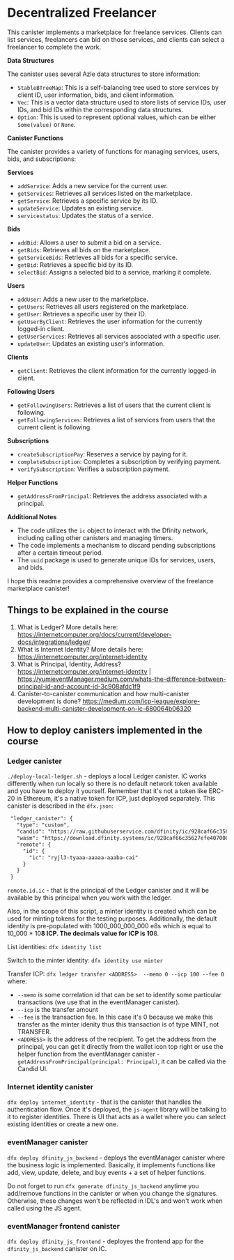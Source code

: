 # Decentralized Freelancer

This canister implements a marketplace for freelance services. Clients can list services, freelancers can bid on those services, and clients can select a freelancer to complete the work.

**Data Structures**

The canister uses several Azle data structures to store information:

* `StableBTreeMap`: This is a self-balancing tree used to store services by client ID, user information, bids, and client information.
* `Vec`: This is a vector data structure used to store lists of service IDs, user IDs, and bid IDs within the corresponding data structures.
* `Option`: This is used to represent optional values, which can be either `Some(value)` or `None`.

**Canister Functions**

The canister provides a variety of functions for managing services, users, bids, and subscriptions:

**Services**

* `addService`: Adds a new service for the current user.
* `getServices`: Retrieves all services listed on the marketplace.
* `getService`: Retrieves a specific service by its ID.
* `updateService`: Updates an existing service.
* `servicestatus`: Updates the status of a service.

**Bids**

* `addBid`: Allows a user to submit a bid on a service.
* `getBids`: Retrieves all bids on the marketplace.
* `getServiceBids`: Retrieves all bids for a specific service.
* `getBid`: Retrieves a specific bid by its ID.
* `selectBid`: Assigns a selected bid to a service, marking it complete.

**Users**

* `addUser`: Adds a new user to the marketplace.
* `getUsers`: Retrieves all users registered on the marketplace.
* `getUser`: Retrieves a specific user by their ID.
* `getUserByClient`: Retrieves the user information for the currently logged-in client.
* `getUserServices`: Retrieves all services associated with a specific user.
* `updateUser`: Updates an existing user's information.

**Clients**

* `getClient`: Retrieves the client information for the currently logged-in client.

**Following Users**

* `getFollowingUsers`: Retrieves a list of users that the current client is following.
* `getFollowingServices`: Retrieves a list of services from users that the current client is following.

**Subscriptions**

* `createSubscriptionPay`: Reserves a service by paying for it.
* `completeSubscription`: Completes a subscription by verifying payment.
* `verifySubscription`: Verifies a subscription payment.

**Helper Functions**

* `getAddressFromPrincipal`: Retrieves the address associated with a principal.

**Additional Notes**

* The code utilizes the `ic` object to interact with the Dfinity network, including calling other canisters and managing timers.
* The code implements a mechanism to discard pending subscriptions after a certain timeout period.
* The `uuid` package is used to generate unique IDs for services, users, and bids.

I hope this readme provides a comprehensive overview of the freelance marketplace canister!

## Things to be explained in the course

1. What is Ledger? More details here: <https://internetcomputer.org/docs/current/developer-docs/integrations/ledger/>
2. What is Internet Identity? More details here: <https://internetcomputer.org/internet-identity>
3. What is Principal, Identity, Address? <https://internetcomputer.org/internet-identity> | <https://yumieventManager.medium.com/whats-the-difference-between-principal-id-and-account-id-3c908afdc1f9>
4. Canister-to-canister communication and how multi-canister development is done? <https://medium.com/icp-league/explore-backend-multi-canister-development-on-ic-680064b06320>

## How to deploy canisters implemented in the course

### Ledger canister

`./deploy-local-ledger.sh` - deploys a local Ledger canister. IC works differently when run locally so there is no default network token available and you have to deploy it yourself. Remember that it's not a token like ERC-20 in Ethereum, it's a native token for ICP, just deployed separately.
This canister is described in the `dfx.json`:

```markdown
 "ledger_canister": {
   "type": "custom",
   "candid": "https://raw.githubuserservice.com/dfinity/ic/928caf66c35627efe407006230beee60ad38f090/rs/rosetta-api/icp_ledger/ledger.did",
   "wasm": "https://download.dfinity.systems/ic/928caf66c35627efe407006230beee60ad38f090/canisters/ledger-canister.wasm.gz",
   "remote": {
     "id": {
       "ic": "ryjl3-tyaaa-aaaaa-aaaba-cai"
     }
   }
 }
```

`remote.id.ic` - that is the principal of the Ledger canister and it will be available by this principal when you work with the ledger.

Also, in the scope of this script, a minter identity is created which can be used for minting tokens
for the testing purposes.
Additionally, the default identity is pre-populated with 1000_000_000_000 e8s which is equal to 10_000 * 10**8 ICP.
The decimals value for ICP is 10**8.

List identities:
`dfx identity list`

Switch to the minter identity:
`dfx identity use minter`

Transfer ICP:
`dfx ledger transfer <ADDRESS>  --memo 0 --icp 100 --fee 0`
where:

* `--memo` is some correlation id that can be set to identify some particular transactions (we use that in the eventManager canister).
* `--icp` is the transfer amount
* `--fee` is the transaction fee. In this case it's 0 because we make this transfer as the minter idenity thus this transaction is of type MINT, not TRANSFER.
* `<ADDRESS>` is the address of the recipient. To get the address from the principal, you can get it directly from the wallet icon top right or use the helper function from the eventManager canister - `getAddressFromPrincipal(principal: Principal)`, it can be called via the Candid UI.

### Internet identity canister

`dfx deploy internet_identity` - that is the canister that handles the authentication flow. Once it's deployed, the `js-agent` library will be talking to it to register identities. There is UI that acts as a wallet where you can select existing identities
or create a new one.

### eventManager canister

`dfx deploy dfinity_js_backend` - deploys the eventManager canister where the business logic is implemented.
Basically, it implements functions like add, view, update, delete, and buy events + a set of helper functions.

Do not forget to run `dfx generate dfinity_js_backend` anytime you add/remove functions in the canister or when you change the signatures.
Otherwise, these changes won't be reflected in IDL's and won't work when called using the JS agent.

### eventManager frontend canister

`dfx deploy dfinity_js_frontend` - deployes the frontend app for the `dfinity_js_backend` canister on IC.
